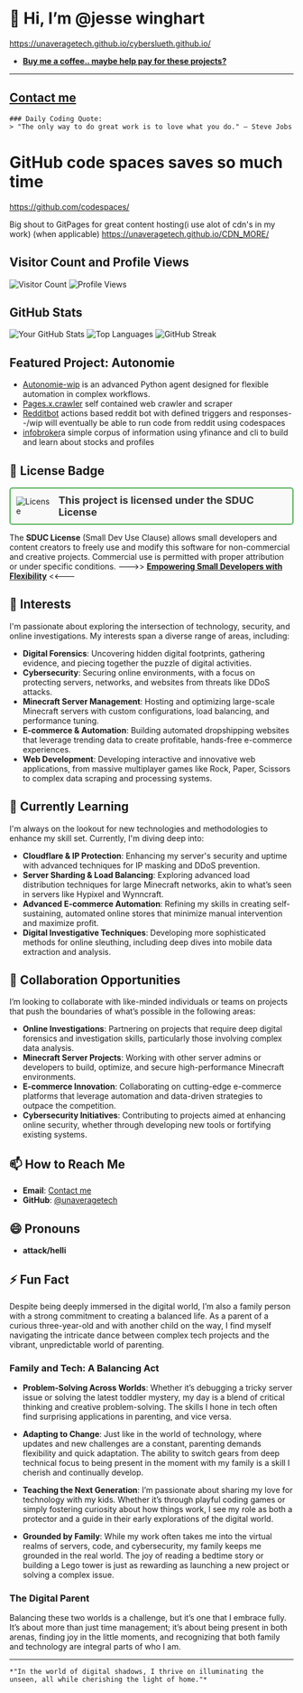 # 👋 Hi, I’m @jesse winghart
https://unaveragetech.github.io/cyberslueth.github.io/

- **[Buy me a coffee.. maybe help pay for these projects?](https://www.paypal.com/donate/?hosted_button_id=2RXWCC28FJ79N)**

-----
[Contact me](https://formsubmit.co/el/sumuhu) 
-----

```
### Daily Coding Quote:
> "The only way to do great work is to love what you do." — Steve Jobs
```
# GitHub code spaces saves so much time 
https://github.com/codespaces/

Big shout to GitPages for great content hosting(i use alot of cdn's in my work) (when applicable)
https://unaveragetech.github.io/CDN_MORE/

## Visitor Count and Profile Views
![Visitor Count](https://visitor-badge.laobi.icu/badge?page_id=unaveragetech) 
![Profile Views](https://komarev.com/ghpvc/?username=unaveragetech)

## GitHub Stats
![Your GitHub Stats](https://github-readme-stats.vercel.app/api?username=unaveragetech&show_icons=true&theme=radical) 
![Top Languages](https://github-readme-stats.vercel.app/api/top-langs/?username=unaveragetech&layout=compact&theme=radical) 
![GitHub Streak](https://github-readme-streak-stats.herokuapp.com/?user=unaveragetech&theme=dark)

## Featured Project: Autonomie
- [Autonomie-wip](https://github.com/unaveragetech/autonomie) is an advanced Python agent designed for flexible automation in complex workflows.
- [Pages.x.crawler](https://github.com/unaveragetech/PagesXcrawler) self contained web crawler and scraper
- [Redditbot](https://github.com/unaveragetech/redditbot) actions based reddit bot with defined triggers and responses--/wip will eventually be able to run code from reddit using codespaces
- [infobroker](https://github.com/unaveragetech/Infobroker)a simple corpus of information using yfinance and cli to build and learn about stocks and profiles


## 📜 License Badge
<div style="display: flex; align-items: center; justify-content: center; padding: 10px; border: 2px solid #4CAF50; border-radius: 5px; background-color: #f9f9f9;">
    <img src="https://img.shields.io/badge/SDUC-GREEN.svg" alt="License" style="margin-right: 10px;">
    <span style="font-size: 18px; font-weight: bold; color: #333;">This project is licensed under the SDUC License</span>
</div>

The **SDUC License** (Small Dev Use Clause) allows small developers and content creators to freely use and modify this software for non-commercial and creative projects. Commercial use is permitted with proper attribution or under specific conditions.
  --->>   [**Empowering Small Developers with Flexibility**](https://gist.github.com/unaveragetech/a29c048c8b1ccad062066507bf183d9e)   <<---

## 👀 Interests

I'm passionate about exploring the intersection of technology, security, and online investigations. My interests span a diverse range of areas, including:

- **Digital Forensics**: Uncovering hidden digital footprints, gathering evidence, and piecing together the puzzle of digital activities.
- **Cybersecurity**: Securing online environments, with a focus on protecting servers, networks, and websites from threats like DDoS attacks.
- **Minecraft Server Management**: Hosting and optimizing large-scale Minecraft servers with custom configurations, load balancing, and performance tuning.
- **E-commerce & Automation**: Building automated dropshipping websites that leverage trending data to create profitable, hands-free e-commerce experiences.
- **Web Development**: Developing interactive and innovative web applications, from massive multiplayer games like Rock, Paper, Scissors to complex data scraping and processing systems.

## 🌱 Currently Learning

I'm always on the lookout for new technologies and methodologies to enhance my skill set. Currently, I'm diving deep into:

- **Cloudflare & IP Protection**: Enhancing my server's security and uptime with advanced techniques for IP masking and DDoS prevention.
- **Server Sharding & Load Balancing**: Exploring advanced load distribution techniques for large Minecraft networks, akin to what’s seen in servers like Hypixel and Wynncraft.
- **Advanced E-commerce Automation**: Refining my skills in creating self-sustaining, automated online stores that minimize manual intervention and maximize profit.
- **Digital Investigative Techniques**: Developing more sophisticated methods for online sleuthing, including deep dives into mobile data extraction and analysis.

## 💞️ Collaboration Opportunities

I’m looking to collaborate with like-minded individuals or teams on projects that push the boundaries of what’s possible in the following areas:

- **Online Investigations**: Partnering on projects that require deep digital forensics and investigation skills, particularly those involving complex data analysis.
- **Minecraft Server Projects**: Working with other server admins or developers to build, optimize, and secure high-performance Minecraft environments.
- **E-commerce Innovation**: Collaborating on cutting-edge e-commerce platforms that leverage automation and data-driven strategies to outpace the competition.
- **Cybersecurity Initiatives**: Contributing to projects aimed at enhancing online security, whether through developing new tools or fortifying existing systems.

## 📫 How to Reach Me

- **Email**: [Contact me](https://formsubmit.co/el/sumuhu) 
- **GitHub**: [@unaveragetech](https://github.com/unaveragetech)

## 😄 Pronouns

- **attack/helli**

## ⚡ Fun Fact

Despite being deeply immersed in the digital world, I’m also a family person with a strong commitment to creating a balanced life. As a parent of a curious three-year-old and with another child on the way, I find myself navigating the intricate dance between complex tech projects and the vibrant, unpredictable world of parenting. 

### Family and Tech: A Balancing Act

- **Problem-Solving Across Worlds**: Whether it’s debugging a tricky server issue or solving the latest toddler mystery, my day is a blend of critical thinking and creative problem-solving. The skills I hone in tech often find surprising applications in parenting, and vice versa.
  
- **Adapting to Change**: Just like in the world of technology, where updates and new challenges are a constant, parenting demands flexibility and quick adaptation. The ability to switch gears from deep technical focus to being present in the moment with my family is a skill I cherish and continually develop.

- **Teaching the Next Generation**: I’m passionate about sharing my love for technology with my kids. Whether it’s through playful coding games or simply fostering curiosity about how things work, I see my role as both a protector and a guide in their early explorations of the digital world.

- **Grounded by Family**: While my work often takes me into the virtual realms of servers, code, and cybersecurity, my family keeps me grounded in the real world. The joy of reading a bedtime story or building a Lego tower is just as rewarding as launching a new project or solving a complex issue.

### The Digital Parent

Balancing these two worlds is a challenge, but it’s one that I embrace fully. It’s about more than just time management; it’s about being present in both arenas, finding joy in the little moments, and recognizing that both family and technology are integral parts of who I am.

---
```
*"In the world of digital shadows, I thrive on illuminating the unseen, all while cherishing the light of home."*
```

